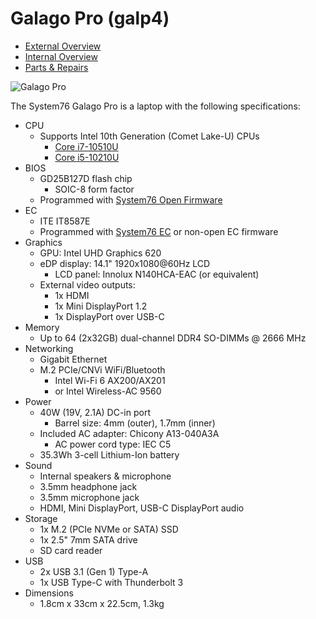 # Galago Pro (galp4)

- [External Overview](./external-overview.md)
- [Internal Overview](./internal-overview.md)
- [Parts & Repairs](./repairs.md)

![Galago Pro](./img/galp4.png)

The System76 Galago Pro is a laptop with the following specifications:

- CPU
    - Supports Intel 10th Generation (Comet Lake-U) CPUs
        - [Core i7-10510U](https://ark.intel.com/content/www/us/en/ark/products/196449/intel-core-i7-10510u-processor-8m-cache-up-to-4-90-ghz.html)
        - [Core i5-10210U](https://ark.intel.com/content/www/us/en/ark/products/195436/intel-core-i5-10210u-processor-6m-cache-up-to-4-20-ghz.html)
- BIOS
    - GD25B127D flash chip
        - SOIC-8 form factor
    - Programmed with [System76 Open Firmware](https://github.com/system76/firmware-open)
- EC
    - ITE IT8587E
    - Programmed with [System76 EC](https://github.com/system76/ec) or non-open EC firmware
- Graphics
    - GPU: Intel UHD Graphics 620
    - eDP display: 14.1" 1920x1080@60Hz LCD
        - LCD panel: Innolux N140HCA-EAC (or equivalent)
    - External video outputs:
        - 1x HDMI
        - 1x Mini DisplayPort 1.2
        - 1x DisplayPort over USB-C
- Memory
    - Up to 64 (2x32GB) dual-channel DDR4 SO-DIMMs @ 2666 MHz
- Networking
    - Gigabit Ethernet
    - M.2 PCIe/CNVi WiFi/Bluetooth
        - Intel Wi-Fi 6 AX200/AX201
        - or Intel Wireless-AC 9560
- Power
    - 40W (19V, 2.1A) DC-in port
        - Barrel size: 4mm (outer), 1.7mm (inner)
    - Included AC adapter: Chicony A13-040A3A
        - AC power cord type: IEC C5
    - 35.3Wh 3-cell Lithium-Ion battery
- Sound
    - Internal speakers & microphone
    - 3.5mm headphone jack
    - 3.5mm microphone jack
    - HDMI, Mini DisplayPort, USB-C DisplayPort audio
- Storage
    - 1x M.2 (PCIe NVMe or SATA) SSD
    - 1x 2.5" 7mm SATA drive
    - SD card reader
- USB
    - 2x USB 3.1 (Gen 1) Type-A
    - 1x USB Type-C with Thunderbolt 3
- Dimensions
    - 1.8cm x 33cm x 22.5cm, 1.3kg
